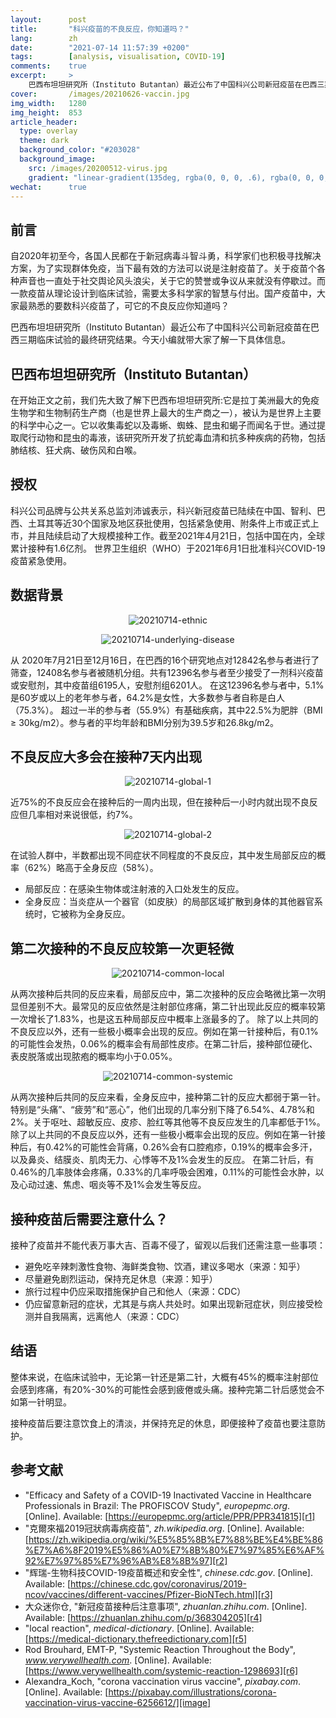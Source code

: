 ```yaml
---
layout:      post
title:       "科兴疫苗的不良反应，你知道吗？"
lang:        zh
date:        "2021-07-14 11:57:39 +0200"
tags:        [analysis, visualisation, COVID-19]
comments:    true
excerpt:     >
    巴西布坦坦研究所（Instituto Butantan）最近公布了中国科兴公司新冠疫苗在巴西三期临床试验的最终研究结果。今天小编就带大家了解一下具体信息。
cover:       /images/20210626-vaccin.jpg
img_width:   1280
img_height:  853
article_header:
  type: overlay
  theme: dark
  background_color: "#203028"
  background_image:
    src: /images/20200512-virus.jpg
    gradient: "linear-gradient(135deg, rgba(0, 0, 0, .6), rgba(0, 0, 0, .4))"
wechat:      true
---
```

## 前言
自2020年初至今，各国人民都在于新冠病毒斗智斗勇，科学家们也积极寻找解决方案，为了实现群体免疫，当下最有效的方法可以说是注射疫苗了。关于疫苗个各种声音也一直处于社交舆论风头浪尖，关于它的赞誉或争议从来就没有停歇过。而一款疫苗从理论设计到临床试验，需要太多科学家的智慧与付出。国产疫苗中，大家最熟悉的要数科兴疫苗了，可它的不良反应你知道吗？

巴西布坦坦研究所（Instituto Butantan）最近公布了中国科兴公司新冠疫苗在巴西三期临床试验的最终研究结果。今天小编就带大家了解一下具体信息。

## 巴西布坦坦研究所（Instituto Butantan）
在开始正文之前，我们先大致了解下巴西布坦坦研究所:它是拉丁美洲最大的免疫生物学和生物制药生产商（也是世界上最大的生产商之一），被认为是世界上主要的科学中心之一。它以收集毒蛇以及毒蜥、蜘蛛、昆虫和蝎子而闻名于世。通过提取爬行动物和昆虫的毒液，该研究所开发了抗蛇毒血清和抗多种疾病的药物，包括肺结核、狂犬病、破伤风和白喉。

## 授权
科兴公司品牌与公共关系总监刘沛诚表示，科兴新冠疫苗已陆续在中国、智利、巴西、土耳其等近30个国家及地区获批使用，包括紧急使用、附条件上市或正式上市，并且陆续启动了大规模接种工作。截至2021年4月21日，包括中国在内，全球累计接种有1.6亿剂。
世界卫生组织（WHO）于2021年6月1日批准科兴COVID-19疫苗紧急使用。 

## 数据背景
<p align="center">
  <img alt="20210714-ethnic"
  src="{{ site.baseurl }}/images/20210714-ethnic.png"/>
</p>

<p align="center">
  <img alt="20210714-underlying-disease"
  src="{{ site.baseurl }}/images/20210714-underlying-disease.png"/>
</p>

从 2020年7月21日至12月16日，在巴西的16个研究地点对12842名参与者进行了筛查，12408名参与者被随机分组。共有12396名参与者至少接受了一剂科兴疫苗或安慰剂，其中疫苗组6195人，安慰剂组6201人。
在这12396名参与者中，5.1%是60岁或以上的老年参与者，64.2%是女性，大多数参与者自称是白人（75.3%）。 超过一半的参与者（55.9%）有基础疾病，其中22.5%为肥胖（BMI ≥ 30kg/m2）。参与者的平均年龄和BMI分别为39.5岁和26.8kg/m2。

## 不良反应大多会在接种7天内出现
<p align="center">
  <img alt="20210714-global-1"
  src="{{ site.baseurl }}/images/20210714-global-1.png"/>
</p>

近75%的不良反应会在接种后的一周内出现，但在接种后一小时内就出现不良反应但几率相对来说很低，约7%。

<p align="center">
  <img alt="20210714-global-2"
  src="{{ site.baseurl }}/images/20210714-global-2.png"/>
</p>

在试验人群中，半数都出现不同症状不同程度的不良反应，其中发生局部反应的概率（62%）略高于全身反应（58%）。
- 局部反应：在感染生物体或注射液的入口处发生的反应。
- 全身反应：当炎症从一个器官（如皮肤）的局部区域扩散到身体的其他器官系统时，它被称为全身反应。

## 第二次接种的不良反应较第一次更轻微
<p align="center">
  <img alt="20210714-common-local"
  src="{{ site.baseurl }}/images/20210714-common-local.png"/>
</p>

从两次接种后共同的反应来看，局部反应中，第二次接种的反应会略微比第一次明显但差别不大。最常见的反应依然是注射部位疼痛，第二针出现此反应的概率较第一次增长了1.83%，也是这五种局部反应中概率上涨最多的了。
除了以上共同的不良反应以外，还有一些极小概率会出现的反应。例如在第一针接种后，有0.1%的可能性会发热，0.06%的概率会有局部性皮疹。在第二针后，接种部位硬化、表皮脱落或出现脓疱的概率均小于0.05%。

<p align="center">
  <img alt="20210714-common-systemic"
  src="{{ site.baseurl }}/images/20210714-common-systemic.png"/>
</p>

从两次接种后共同的反应来看，全身反应中，接种第二针的反应大都弱于第一针。特别是“头痛”、“疲劳”和“恶心”，他们出现的几率分别下降了6.54%、4.78%和2%。关于呕吐、超敏反应、皮疹、脸红等其他等不良反应发生的几率都低于1%。
除了以上共同的不良反应以外，还有一些极小概率会出现的反应。例如在第一针接种后，有0.42%的可能性会背痛，0.26%会有口腔疱疹，0.19%的概率会多汗，以及鼻炎、结膜炎、肌肉无力、心悸等不及1%会发生的反应。
在第二针后，有0.46%的几率肢体会疼痛，0.33%的几率呼吸会困难，0.11%的可能性会水肿，以及心动过速、焦虑、咽炎等不及1%会发生等反应。


## 接种疫苗后需要注意什么？
接种了疫苗并不能代表万事大吉、百毒不侵了，留观以后我们还需注意一些事项：
- 避免吃辛辣刺激性食物、海鲜类食物、饮酒，建议多喝水（来源：知乎）
- 尽量避免剧烈运动，保持充足休息（来源：知乎）
- 旅行过程中仍应采取措施保护自己和他人（来源：CDC）
- 仍应留意新冠的症状，尤其是与病人共处时。如果出现新冠症状，则应接受检测并自我隔离，远离他人（来源：CDC）

## 结语
整体来说，在临床试验中，无论第一针还是第二针，大概有45%的概率注射部位会感到疼痛，有20%-30%的可能性会感到疲倦或头痛。接种完第二针后感觉会不如第一针明显。

接种疫苗后要注意饮食上的清淡，并保持充足的休息，即便接种了疫苗也要注意防护。


## 参考文献
- "Efficacy and Safety of a COVID-19 Inactivated Vaccine in Healthcare Professionals in Brazil: The PROFISCOV Study", _europepmc.org_. [Online]. Available: [https://europepmc.org/article/PPR/PPR341815][r1]
- "克爾來福2019冠狀病毒病疫苗", _zh.wikipedia.org_. [Online]. Available: [https://zh.wikipedia.org/wiki/%E5%85%8B%E7%88%BE%E4%BE%86%E7%A6%8F2019%E5%86%A0%E7%8B%80%E7%97%85%E6%AF%92%E7%97%85%E7%96%AB%E8%8B%97][r2]
- "辉瑞-生物科技COVID-19疫苗概述和安全性", _chinese.cdc.gov_. [Online]. Available: [https://chinese.cdc.gov/coronavirus/2019-ncov/vaccines/different-vaccines/Pfizer-BioNTech.html][r3]
- 大众迷你仓, "新冠疫苗接种后注意事项", _zhuanlan.zhihu.com_. [Online]. Available: [https://zhuanlan.zhihu.com/p/368304205][r4]
- "local reaction", _medical-dictionary_. [Online]. Available: [https://medical-dictionary.thefreedictionary.com][r5]
- Rod Brouhard, EMT-P, "Systemic Reaction Throughout the Body", _www.verywellhealth.com_. [Online]. Available: [https://www.verywellhealth.com/systemic-reaction-1298693][r6]
- Alexandra_Koch, "corona vaccination virus vaccine", _pixabay.com_. [Online]. Available: [https://pixabay.com/illustrations/corona-vaccination-virus-vaccine-6256612/][image]

[r1]: https://europepmc.org/article/PPR/PPR341815
[r2]: https://zh.wikipedia.org/wiki/%E5%85%8B%E7%88%BE%E4%BE%86%E7%A6%8F2019%E5%86%A0%E7%8B%80%E7%97%85%E6%AF%92%E7%97%85%E7%96%AB%E8%8B%97
[r3]: https://chinese.cdc.gov/coronavirus/2019-ncov/vaccines/different-vaccines/Pfizer-BioNTech.html
[r4]: https://zhuanlan.zhihu.com/p/368304205
[r5]: https://medical-dictionary.thefreedictionary.com
[r6]: https://www.verywellhealth.com/systemic-reaction-1298693
[image]: https://pixabay.com/illustrations/corona-vaccination-virus-vaccine-6256612/
